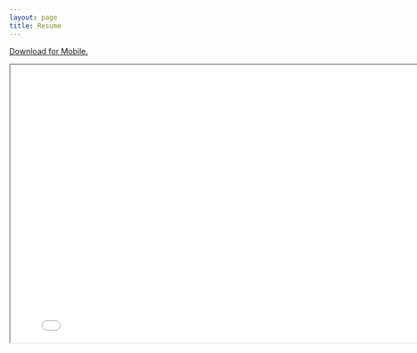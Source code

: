 ```yaml
---
layout: page
title: Resume
---
```


<p class="message">
  <a href="/files/Joseph_Bae_2020_Resume.pdf">Download for Mobile.</a>
</p>

<iframe src="/files/Joseph_Bae_2020_Resume.pdf" width="800" height="500"></iframe> 
